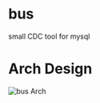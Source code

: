 # bus
small CDC tool for mysql

# Arch Design
![bus Arch](https://github.com/codeberserker/projectfiles/blob/master/CDC.jpg)
